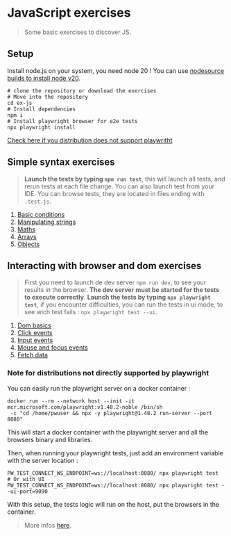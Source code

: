 # JavaScript exercises

> Some basic exercises to discover JS.

## Setup

Install node.js on your system, you need node 20 !
You can use [nodesource builds to install node v20](https://github.com/nodesource/distributions#installation-instructions-1). 

```shell
# clone the repository or download the exercises
# Move into the repository
cd ex-js
# Install dependencies
npm i
# Install playwright browser for e2e tests
npx playwright install
```
[Check here if you distribution does not support playwritht](#note-for-distributions-not-directly-supported-by-playwright)

## Simple syntax exercises

> **Launch the tests by typing `npm run test`**, this will launch all tests, and rerun tests at each file change.
> You can also launch test from your IDE.
> You can browse tests, they are located in files ending with `.test.js`.

1. [Basic conditions](src/basics/conditions.js)
2. [Manipulating strings](src/basics/strings.js)
3. [Maths](src/basics/maths.js)
4. [Arrays](src/arrays/arrays.js)
5. [Objects](src/objects/objects.js)

## Interacting with browser and dom exercises

> First you need to launch de dev server `npm run dev`, to see your results in the browser. **The dev
> server must be started for the tests to execute correctly**.
> **Launch the tests by typing `npx playwright test`**, if you encounter difficulties,
> you can run the tests in ui mode, to see wich test fails : `npx playwright test --ui`.

1. [Dom basics](src/dom/dom.js)
2. [Click events](src/events/clicks.js)
3. [Input events](src/events/inputs.js)
4. [Mouse and focus events](src/events/movements.js)
5. [Fetch data](src/fetch/fetchData.js)

### Note for distributions not directly supported by playwright

You can easily run the playwright server on a docker container :
```shell
docker run --rm --network host --init -it mcr.microsoft.com/playwright:v1.48.2-noble /bin/sh
 -c "cd /home/pwuser && npx -y playwright@1.48.2 run-server --port 8080"
```
This will start a docker container with the playwright server and all the browsers binary and libraries.

Then, when running your playwright tests, just add an environment variable with the server location :
```shell
PW_TEST_CONNECT_WS_ENDPOINT=ws://localhost:8080/ npx playwright test
# Or with UI
PW_TEST_CONNECT_WS_ENDPOINT=ws://localhost:8080/ npx playwright test --ui-port=9090
```
With this setup, the tests logic will run on the host, put the browsers in the container.

> More infos [here](https://discuss.layer5.io/t/how-to-setup-e2e-testing-environment-with-playwright-and-docker-for-meshery/5498).
